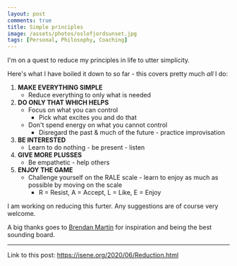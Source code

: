 ```yaml
---
layout: post
comments: true
title: Simple principles
image: /assets/photos/oslofjordsunset.jpg
tags: [Personal, Philosophy, Coaching]
---
```


I'm on a quest to reduce my principles in life to utter simplicity.

Here's what I have boiled it down to so far - this covers pretty much *all* I do:

1. **MAKE EVERYTHING SIMPLE**
   - Reduce everything to only what is needed
2. **DO ONLY THAT WHICH HELPS**
	- Focus on what you can control
		- Pick what excites you and do that
	- Don't spend energy on what you cannot control
		- Disregard the past & much of the future - practice improvisation
3. **BE INTERESTED**
	- Learn to do nothing - be present - listen
4. **GIVE MORE PLUSSES**
	- Be empathetic - help others
5. **ENJOY THE GAME**
	- Challenge yourself on the RALE scale - learn to enjoy as much as possible by moving on the scale
		- R = Resist, A = Accept, L = Like, E = Enjoy

I am working on reducing this furter. Any suggestions are of course very welcome.

A big thanks goes to [Brendan Martin](http://www.brendanmartin.com/) for inspiration and being the best sounding board.

---
Link to this post: <https://isene.org/2020/06/Reduction.html>
